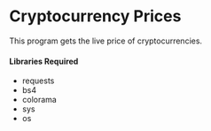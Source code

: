 # Cryptocurrency Prices

This program gets the live price of cryptocurrencies.

#### Libraries Required

-   requests
-   bs4
-   colorama
-   sys
-   os